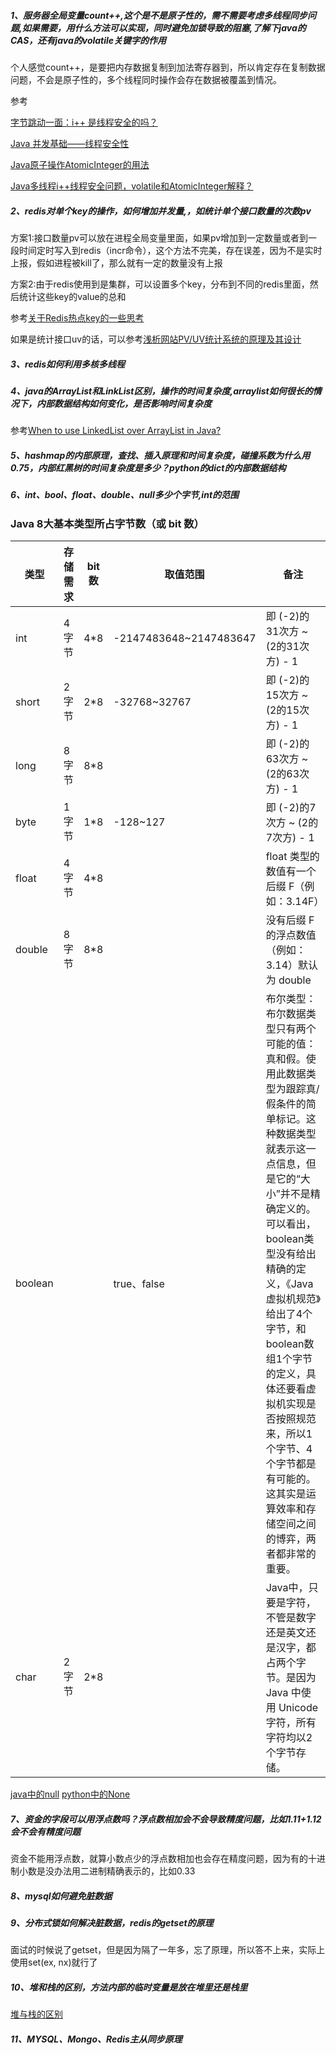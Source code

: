 ##### 1、服务器全局变量count++,这个是不是原子性的，需不需要考虑多线程同步问题,如果需要，用什么方法可以实现，同时避免加锁导致的阻塞,了解下java的CAS，还有java的volatile关键字的作用

个人感觉count++，是要把内存数据复制到加法寄存器到，所以肯定存在复制数据问题，不会是原子性的，多个线程同时操作会存在数据被覆盖到情况。

参考

[字节跳动一面：i++ 是线程安全的吗？](https://www.javazhiyin.com/66316.html)

[Java 并发基础——线程安全性](https://www.cnblogs.com/NeilZhang/p/8682266.html)

[Java原子操作AtomicInteger的用法](https://www.jianshu.com/p/509aca840f6d)

[Java多线程i++线程安全问题，volatile和AtomicInteger解释？](https://segmentfault.com/q/1010000006733274)

##### 2、redis对单个key的操作，如何增加并发量,，如统计单个接口数量的次数pv

方案1:接口数量pv可以放在进程全局变量里面，如果pv增加到一定数量或者到一段时间定时写入到redis（incr命令），这个方法不完美，存在误差，因为不是实时上报，假如进程被kill了，那么就有一定的数量没有上报

方案2:由于redis使用到是集群，可以设置多个key，分布到不同的redis里面，然后统计这些key的value的总和

参考[关于Redis热点key的一些思考](https://juejin.im/post/6844903886667382798)

如果是统计接口uv的话，可以参考[浅析网站PV/UV统计系统的原理及其设计](https://blog.yuanpei.me/posts/3494408209/)

##### 3、redis如何利用多核多线程

##### 4、java的ArrayList和LinkList区别，操作的时间复杂度,arraylist如何很长的情况下，内部数据结构如何变化，是否影响时间复杂度

参考[When to use LinkedList over ArrayList in Java?](https://stackoverflow.com/questions/322715/when-to-use-linkedlist-over-arraylist-in-java)

##### 5、hashmap的内部原理，查找、插入原理和时间复杂度，碰撞系数为什么用0.75，内部红黑树的时间复杂度是多少？python的dict的内部数据结构

##### 6、int、bool、float、double、null多少个字节,int的范围

### Java 8大基本类型所占字节数（或 bit 数）

| 类型    | 存储需求 | bit 数 | 取值范围               | 备注                                                         |
| ------- | -------- | ------ | ---------------------- | ------------------------------------------------------------ |
| int     | 4字节    | 4*8    | -2147483648~2147483647 | 即 (-2)的31次方 ~ (2的31次方) - 1                            |
| short   | 2字节    | 2*8    | -32768~32767           | 即 (-2)的15次方 ~ (2的15次方) - 1                            |
| long    | 8字节    | 8*8    |                        | 即 (-2)的63次方 ~ (2的63次方) - 1                            |
| byte    | 1字节    | 1*8    | -128~127               | 即 (-2)的7次方 ~ (2的7次方) - 1                              |
| float   | 4字节    | 4*8    |                        | float 类型的数值有一个后缀 F（例如：3.14F）                  |
| double  | 8字节    | 8*8    |                        | 没有后缀 F 的浮点数值（例如：3.14）默认为 double             |
| boolean |          |        | true、false            | 布尔类型：布尔数据类型只有两个可能的值：真和假。使用此数据类型为跟踪真/假条件的简单标记。这种数据类型就表示这一点信息，但是它的“大小”并不是精确定义的。可以看出，boolean类型没有给出精确的定义，《Java虚拟机规范》给出了4个字节，和boolean数组1个字节的定义，具体还要看虚拟机实现是否按照规范来，所以1个字节、4个字节都是有可能的。这其实是运算效率和存储空间之间的博弈，两者都非常的重要。 |
| char    | 2字节    | 2*8    |                        | Java中，只要是字符，不管是数字还是英文还是汉字，都占两个字节。是因为 Java 中使用 Unicode 字符，所有字符均以2个字节存储。 |

[java中的null](https://blog.csdn.net/qq_25077777/article/details/80174763)
[python中的None](https://www.cnblogs.com/mika-blogs/p/10981239.html)

##### 7、资金的字段可以用浮点数吗？浮点数相加会不会导致精度问题，比如1.11+1.12会不会有精度问题

资金不能用浮点数，就算小数点少的浮点数相加也会存在精度问题，因为有的十进制小数是没办法用二进制精确表示的，比如0.33

##### 8、mysql如何避免脏数据

##### 9、分布式锁如何解决脏数据，redis的getset的原理

面试的时候说了getset，但是因为隔了一年多，忘了原理，所以答不上来，实际上使用set(ex, nx)就行了

##### 10、堆和栈的区别，方法内部的临时变量是放在堆里还是栈里

[堆与栈的区别](https://blog.csdn.net/K346K346/article/details/80849966)

##### 11、MYSQL、Mongo、Redis主从同步原理

